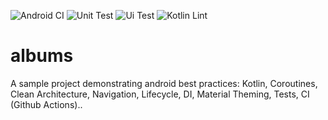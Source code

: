 ![Android CI](https://github.com/WassimBenltaief/albums/workflows/Android%20CI/badge.svg)
![Unit Test](https://github.com/WassimBenltaief/albums/workflows/Unit%20Test/badge.svg)
![Ui Test](https://github.com/WassimBenltaief/albums/workflows/Ui%20Test/badge.svg)
![Kotlin Lint](https://github.com/WassimBenltaief/albums/workflows/Kotlin%20Lint/badge.svg)

# albums
A sample project demonstrating android best practices: 
Kotlin, Coroutines, Clean Architecture, Navigation, Lifecycle, DI, Material Theming, Tests, CI (Github Actions)..
